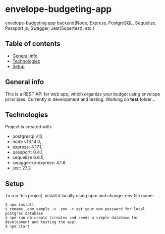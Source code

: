# envelope-budgeting-app
envelope-budgeting app backend(Node, Express, PostgreSQL, Sequelize, Passport.js, Swagger, Jest(Supertest), etc.)

## Table of contents
* [General info](#general-info)
* [Technologies](#technologies)
* [Setup](#setup)

## General info
  This is a REST API for web app, which organize your budget using envelope principles. 
  Currently in development and testing. Working on __test__ folder...
	
## Technologies
Project is created with:
* postgresql v13,
* node v13.14.0,
* express: 4.17.1,
* passport: 0.4.1,
* sequelize 6.6.5,
* swagger-ui-express: 4.1.6
* jest: 27.2
	
## Setup
To run this project, install it locally using npm and change .env file name:

```
$ npm install
$ rename .env_sample -> .env -> set your own password for local postgres database
$ npm run db:create (creates and seeds a simple database for development and testing the app)
$ npm start 
```
